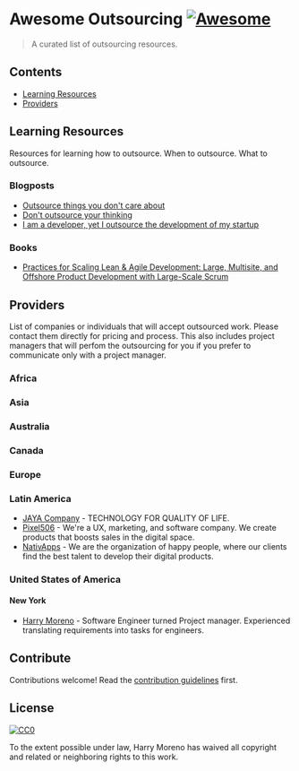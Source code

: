# Awesome Outsourcing [![Awesome](https://awesome.re/badge.svg)](https://awesome.re)

> A curated list of outsourcing resources.

## Contents

- [Learning Resources](#learning-resources)
- [Providers](#providers)


## Learning Resources

Resources for learning how to outsource. When to outsource. What to outsource.

### Blogposts
- [Outsource things you don't care about](https://cdixon.org/2012/04/22/outsource-things-you-dont-care-about)
- [Don't outsource your thinking](https://medium.com/@blakeross/don-t-outsource-your-thinking-ad825a9b4653)
- [I am a developer, yet I outsource the development of my startup](http://aymeric.gaurat.net/2011/i-am-a-developer-yet-i-outsource-the-development-of-my-startup/)

### Books
- [Practices for Scaling Lean & Agile Development: Large, Multisite, and Offshore Product Development with Large-Scale Scrum](https://www.oreilly.com/library/view/practices-for-scaling/9780321685117/)


## Providers

List of companies or individuals that will accept outsourced work. Please
contact them directly for pricing and process. This also includes project
managers that will perfom the outsourcing for you if you prefer to communicate
only with a project manager.

### Africa

### Asia

### Australia

### Canada

### Europe

### Latin America

- [JAYA Company](https://www.jayacompany.com) - TECHNOLOGY FOR QUALITY OF LIFE.
- [Pixel506](https://pixel506.com/) - We're a UX, marketing, and software company. We create products that boosts sales in the digital space.
- [NativApps](http://www.nativapps.com/) - We are the organization of happy people, where our clients find the best talent to develop their digital products.

### United States of America

#### New York

- [Harry Moreno](https://harrymoreno.com) - Software Engineer turned Project manager. Experienced translating requirements into tasks for engineers.

## Contribute

Contributions welcome! Read the [contribution guidelines](contributing.md) first.


## License

[![CC0](https://mirrors.creativecommons.org/presskit/buttons/88x31/svg/cc-zero.svg)](https://creativecommons.org/publicdomain/zero/1.0)

To the extent possible under law, Harry Moreno has waived all copyright and
related or neighboring rights to this work.
